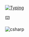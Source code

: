 [![Typing](https://readme-typing-svg.herokuapp.com?color=%3066FFFF&lines=🍏+Hi!+I'm+Denis!+%20>💻)](http://ksergey.ru)


⌨️

![csharp](https://img.shields.io/badge/c%23%20-%23239120.svg?&style=for-the-badge&logo=c-sharp&logoColor=white)
